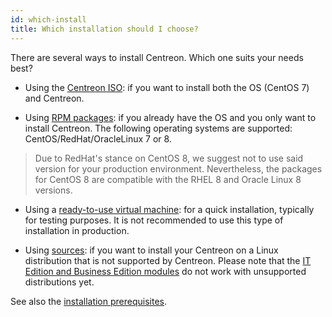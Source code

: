 ```yaml
---
id: which-install
title: Which installation should I choose?
---
```


There are several ways to install Centreon. Which one suits your needs best?

* Using the [Centreon ISO](../installation/installation-of-a-central-server/using-centreon-iso): if you want to install both the OS (CentOS 7) and Centreon.

* Using [RPM packages](../installation/installation-of-a-central-server/using-packages): if you already have the OS and you only want to install Centreon. The following operating systems are supported: CentOS/RedHat/OracleLinux 7 or 8.
>Due to RedHat's stance on CentOS 8, we suggest not to use said version for your production environment. Nevertheless, the packages for CentOS 8 are compatible with the RHEL 8 and Oracle Linux 8 versions.

* Using a [ready-to-use virtual machine](../installation/installation-of-a-central-server/using-virtual-machines): for a quick installation, typically for testing purposes. It is not recommended to use this type of installation in production.

* Using [sources](../installation/installation-of-a-central-server/using-sources): if you want to install your Centreon on a Linux
distribution that is not supported by Centreon. Please note that the [IT Edition and Business Edition modules](https://www.centreon.com/editions/) do not work with unsupported distributions yet.

See also the [installation prerequisites](../installation/prerequisites).